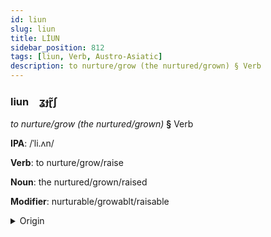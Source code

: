 ```yaml
---
id: liun
slug: liun
title: LİUN
sidebar_position: 812
tags: [liun, Verb, Austro-Asiatic]
description: to nurture/grow (the nurtured/grown) § Verb
---
```


### liun&emsp;<span kind="abugida">ʓɟɽ̃ʃ</span>

*to nurture/grow (the nurtured/grown)* **§** Verb

**IPA**: /ˈli.ʌn/

**Verb**: to nurture/grow/raise

**Noun**: the nurtured/grown/raised

**Modifier**: nurturable/growablt/raisable

<details>
    <summary>Origin</summary>
    Khmer លៀង liəng /liəŋ/<br/>
    <em>Austro-Asiatic Language Family</em>
</details>